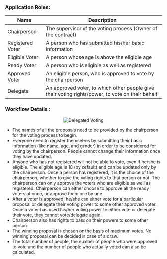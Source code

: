 ### Application Roles:

| Name | Description |
| ----------- | ----------- |
| Chairperson | The supervisor of the voting process (Owner of the contract) |
| Registered Voter | A person who has submitted his/her basic information |
| Eligible Voter | A person whose age is above the eligible age |
| Ready Voter | A person who is eligible as well as registered |
| Approved Voter | An eligible person, who is approved to vote by the chairperson |
| Delegate | An approved voter, to which other people give their voting rights/power, to vote on their behalf |


### Workflow Details :
<p align = "center">
  <img src = "https://user-images.githubusercontent.com/29357612/57940943-34344800-78eb-11e9-8f2a-ce151a420425.jpg" alt = "Delegated Voting">
</p>

- The names of all the proposals need to be provided by the chairperson for the voting process to begin.
- Everyone need to register themselves by submitting their basic information (like name, age, and gender) in order to be considered for voting by the chairperson. People cannot change their information once they have updated. 
- Anyone who has not registered will not be able to vote, even if he/she is eligible. The eligible age is 18 (by default) and can be updated only by the chairperson. Once a person has registered, it is the choice of the chairperson, whether to give the voting rights to that person or not. The chairperson can only approve the voters who are eligible as well as registered. Chairperson can either choose to approve all the ready voters at once, or approve them one by one. 
- After a voter is approved, he/she can either vote for a particular proposal or delegate their voting power to some other approved voter. Once a voter has used his/her voting power to either vote or delegate their vote, they cannot vote/delegate again. 
- Chairperson also has rights to pass on their powers to some other person. 
- The winning proposal is chosen on the basis of maximum votes. No winning proposal can be decided in case of a draw. 
- The total number of people, the number of people who were approved to vote and the number of people who actually voted can also be calculated.
